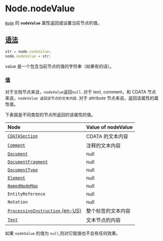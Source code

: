 # Node.nodeValue

[`Node`](https://developer.mozilla.org/zh-CN/docs/Web/API/Node) 的 **`nodeValue`** 属性返回或设置当前节点的值。

## [语法](https://developer.mozilla.org/zh-CN/docs/Web/API/Node/nodeValue#语法)

```js
str = node.nodeValue;
node.nodeValue = str;
```

value 是一个包含当前节点的值的字符串（如果有的话）。

### [值](https://developer.mozilla.org/zh-CN/docs/Web/API/Node/nodeValue#值)

对于文档节点来说，`nodeValue`返回`null`. 对于 text, comment，和 CDATA 节点来说，`nodeValue 返回该节点的文本内容`. 对于 attribute 节点来说，返回该属性的属性值。

下表就是不同类型的节点所返回的该属性的值。

| Node                                                         | Value of nodeValue |
| :----------------------------------------------------------- | :----------------- |
| [`CDATASection`](https://developer.mozilla.org/zh-CN/docs/Web/API/CDATASection) | CDATA 的文本内容   |
| [`Comment`](https://developer.mozilla.org/zh-CN/docs/Web/API/Comment) | 注释的文本内容     |
| [`Document`](https://developer.mozilla.org/zh-CN/docs/Web/API/Document) | null               |
| [`DocumentFragment`](https://developer.mozilla.org/zh-CN/docs/Web/API/DocumentFragment) | null               |
| [`DocumentType`](https://developer.mozilla.org/zh-CN/docs/Web/API/DocumentType) | null               |
| [`Element`](https://developer.mozilla.org/zh-CN/docs/Web/API/Element) | null               |
| [`NamedNodeMap`](https://developer.mozilla.org/zh-CN/docs/Web/API/NamedNodeMap) | null               |
| `EntityReference`                                            | null               |
| `Notation`                                                   | null               |
| [`ProcessingInstruction` (en-US)](https://developer.mozilla.org/en-US/docs/Web/API/ProcessingInstruction) | 整个标签的文本内容 |
| [`Text`](https://developer.mozilla.org/zh-CN/docs/Web/API/Text) | 文本节点的内容     |

如果 `nodeValue` 的值为 `null`,则对它赋值也不会有任何效果。